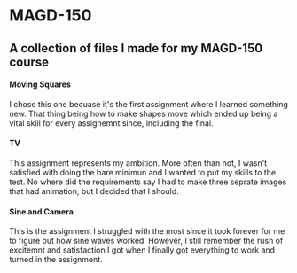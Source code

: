 # MAGD-150
## A collection of files I made for my MAGD-150 course
#### Moving Squares
I chose this one becuase it's the first assignment where I learned something new.  That thing being how to make shapes move which ended up being a vital skill for every assignemnt since, including the final.

#### TV
This assignment represents my ambition.  More often than not, I wasn't satisfied with doing the bare minimun and I wanted to put my skills to the test.  No where did the requirements say I had to make three seprate images that had animation, but I decided that I should.

#### Sine and Camera
This is the assignment I struggled with the most since it took forever for me to figure out how sine waves worked.  However, I still remember the rush of excitemnt and satisfaction I got when I finally got everything to work and turned in the assignment.

